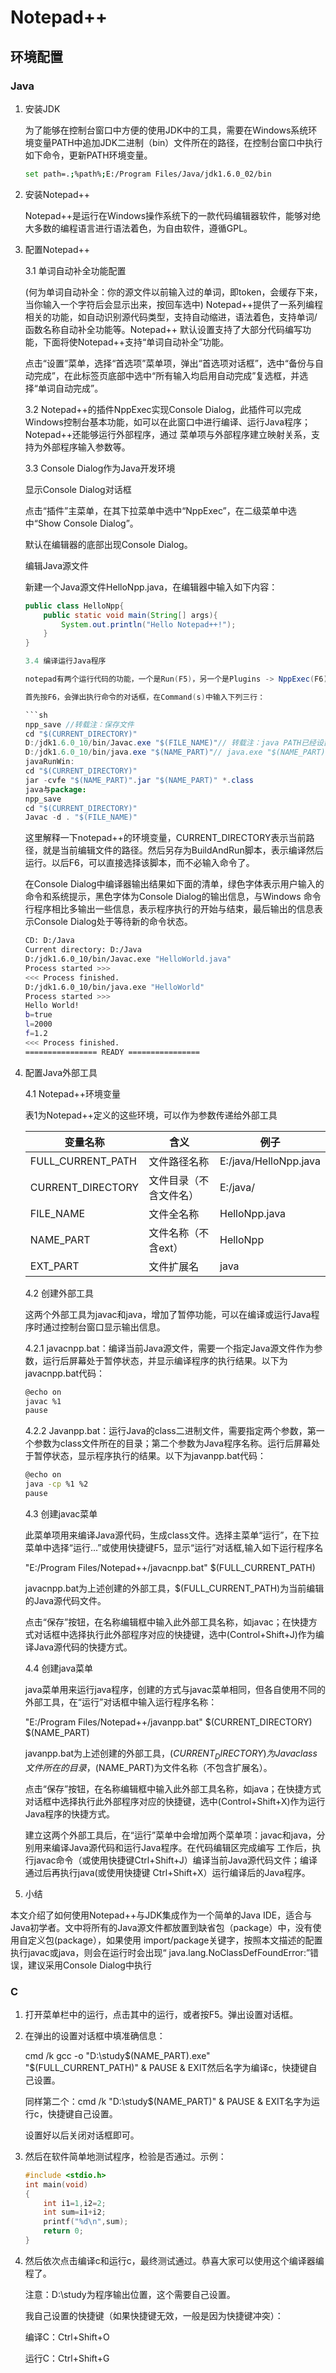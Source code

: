 # Notepad++

## 环境配置

### Java

1. 安装JDK

   为了能够在控制台窗口中方便的使用JDK中的工具，需要在Windows系统环境变量PATH中追加JDK二进制（bin）文件所在的路径，在控制台窗口中执行如下命令，更新PATH环境变量。

   ```sh
   set path=.;%path%;E:/Program Files/Java/jdk1.6.0_02/bin
   ```

2. 安装Notepad++

   Notepad++是运行在Windows操作系统下的一款代码编辑器软件，能够对绝大多数的编程语言进行语法着色，为自由软件，遵循GPL。

3. 配置Notepad++

   3.1 单词自动补全功能配置

   (何为单词自动补全：你的源文件以前输入过的单词，即token，会缓存下来， 当你输入一个字符后会显示出来，按回车选中) Notepad++提供了一系列编程相关的功能，如自动识别源代码类型，支持自动缩进，语法着色，支持单词/函数名称自动补全功能等。Notepad++ 默认设置支持了大部分代码编写功能，下面将使Notepad++支持“单词自动补全”功能。

   点击“设置”菜单，选择“首选项”菜单项，弹出“首选项对话框”，选中“备份与自动完成”，在此标签页底部中选中“所有输入均启用自动完成”复选框，并选择“单词自动完成”。

   3.2 Notepad++的插件NppExec实现Console Dialog，此插件可以完成Windows控制台基本功能，如可以在此窗口中进行编译、运行Java程序；Notepad++还能够运行外部程序，通过 菜单项与外部程序建立映射关系，支持为外部程序输入参数等。

   3.3 Console Dialog作为Java开发环境

   显示Console Dialog对话框

   点击“插件”主菜单，在其下拉菜单中选中“NppExec”，在二级菜单中选中“Show Console Dialog”。

   默认在编辑器的底部出现Console Dialog。

   编辑Java源文件

   新建一个Java源文件HelloNpp.java，在编辑器中输入如下内容：

   ```java
   public class HelloNpp{
       public static void main(String[] args){
           System.out.println("Hello Notepad++!");
       }
   }

   3.4 编译运行Java程序

   notepad有两个运行代码的功能，一个是Run(F5)，另一个是Plugins -> NppExec(F6),用前者实现比较困难，所以选择后者，他带的命令行模拟非常好用。

   首先按F6，会弹出执行命令的对话框，在Command(s)中输入下列三行：

   ```sh
   npp_save //转载注：保存文件
   cd "$(CURRENT_DIRECTORY)"
   D:/jdk1.6.0_10/bin/Javac.exe "$(FILE_NAME)"// 转载注：java PATH已经设置好了，可以直接使用:Javac.exe "$(FILE_NAME)"
   D:/jdk1.6.0_10/bin/java.exe "$(NAME_PART)"// java.exe "$(NAME_PART)"
   javaRunWin:
   cd "$(CURRENT_DIRECTORY)"
   jar -cvfe "$(NAME_PART)".jar "$(NAME_PART)" *.class
   java与package:
   npp_save
   cd "$(CURRENT_DIRECTORY)"
   Javac -d . "$(FILE_NAME)"
   ```

   这里解释一下notepad++的环境变量，CURRENT_DIRECTORY表示当前路径，就是当前编辑文件的路径。然后另存为BuildAndRun脚本，表示编译然后运行。以后F6，可以直接选择该脚本，而不必输入命令了。

   在Console Dialog中编译器输出结果如下面的清单，绿色字体表示用户输入的命令和系统提示，黑色字体为Console Dialog的输出信息，与Windows 命令行程序相比多输出一些信息，表示程序执行的开始与结束，最后输出的信息表示Console Dialog处于等待新的命令状态。

   ```sh
   CD: D:/Java
   Current directory: D:/Java
   D:/jdk1.6.0_10/bin/Javac.exe "HelloWorld.java"
   Process started >>>
   <<< Process finished.
   D:/jdk1.6.0_10/bin/java.exe "HelloWorld"
   Process started >>>
   Hello World!
   b=true
   l=2000
   f=1.2
   <<< Process finished.
   ================ READY ================
   ```

4. 配置Java外部工具

   4.1 Notepad++环境变量

   表1为Notepad++定义的这些环境，可以作为参数传递给外部工具

   | 变量名称          | 含义                   | 例子                  |
   | ----------------- | ---------------------- | --------------------- |
   | FULL_CURRENT_PATH | 文件路径名称           | E:/java/HelloNpp.java |
   | CURRENT_DIRECTORY | 文件目录（不含文件名） | E:/java/              |
   | FILE_NAME         | 文件全名称             | HelloNpp.java         |
   | NAME_PART         | 文件名称（不含ext）    | HelloNpp              |
   | EXT_PART          | 文件扩展名             | java                  |

   4.2 创建外部工具

   这两个外部工具为javac和java，增加了暂停功能，可以在编译或运行Java程序时通过控制台窗口显示输出信息。

   4.2.1 javacnpp.bat：编译当前Java源文件，需要一个指定Java源文件作为参数，运行后屏幕处于暂停状态，并显示编译程序的执行结果。以下为javacnpp.bat代码：

   ```sh
   @echo on
   javac %1
   pause
   ```

   4.2.2 Javanpp.bat：运行Java的class二进制文件，需要指定两个参数，第一个参数为class文件所在的目录；第二个参数为Java程序名称。运行后屏幕处于暂停状态，显示程序执行的结果。以下为javanpp.bat代码：

   ```sh
   @echo on
   java -cp %1 %2
   pause
   ```

   4.3 创建javac菜单

   此菜单项用来编译Java源代码，生成class文件。选择主菜单“运行”，在下拉菜单中选择“运行...”或使用快捷键F5，显示“运行”对话框,输入如下运行程序名

   "E:/Program Files/Notepad++/javacnpp.bat" $(FULL_CURRENT_PATH)

   javacnpp.bat为上述创建的外部工具，$(FULL_CURRENT_PATH)为当前编辑的Java源代码文件。

   点击“保存”按钮，在名称编辑框中输入此外部工具名称，如javac；在快捷方式对话框中选择执行此外部程序对应的快捷键，选中(Control+Shift+J)作为编译Java源代码的快捷方式。

   4.4 创建java菜单

   java菜单用来运行java程序，创建的方式与javac菜单相同，但各自使用不同的外部工具，在“运行”对话框中输入运行程序名称：

   "E:/Program Files/Notepad++/javanpp.bat" $(CURRENT_DIRECTORY) $(NAME_PART)

   javanpp.bat为上述创建的外部工具，$(CURRENT_DIRECTORY)为Java class文件所在的目录，$(NAME_PART)为文件名称（不包含扩展名）。

   点击“保存”按钮，在名称编辑框中输入此外部工具名称，如java；在快捷方式对话框中选择执行此外部程序对应的快捷键，选中(Control+Shift+X)作为运行Java程序的快捷方式。

   建立这两个外部工具后，在“运行”菜单中会增加两个菜单项：javac和java，分别用来编译Java源代码和运行Java程序。在代码编辑区完成编写 工作后，执行javac命令（或使用快捷键Ctrl+Shift+J）编译当前Java源代码文件；编译通过后再执行java(或使用快捷键 Ctrl+Shift+X）运行编译后的Java程序。

5. 小结

本文介绍了如何使用Notepad++与JDK集成作为一个简单的Java IDE，适合与Java初学者。文中将所有的Java源文件都放置到缺省包（package）中，没有使用自定义包(package），如果使用 import/package关键字，按照本文描述的配置执行javac或java，则会在运行时会出现“ java.lang.NoClassDefFoundError:”错误，建议采用Console Dialog中执行

### C

1. 打开菜单栏中的运行，点击其中的运行，或者按F5。弹出设置对话框。
2. 在弹出的设置对话框中填准确信息：

   cmd /k gcc -o "D:\study\$(NAME_PART).exe" "$(FULL_CURRENT_PATH)" & PAUSE & EXIT然后名字为编译c，快捷键自己设置。

   同样第二个：cmd /k "D:\study\$(NAME_PART)" & PAUSE & EXIT名字为运行c，快捷键自己设置。

   设置好以后关闭对话框即可。
3. 然后在软件简单地测试程序，检验是否通过。示例：

   ```C
   #include <stdio.h>
   int main(void)
   {
       int i1=1,i2=2;
       int sum=i1+i2;
       printf("%d\n",sum);
       return 0;
   }
   ```

4. 然后依次点击编译c和运行c，最终测试通过。恭喜大家可以使用这个编译器编程了。

   注意：D:\study为程序输出位置，这个需要自己设置。

   我自己设置的快捷键（如果快捷键无效，一般是因为快捷键冲突）：

   编译C：Ctrl+Shift+O

   运行C：Ctrl+Shift+G
